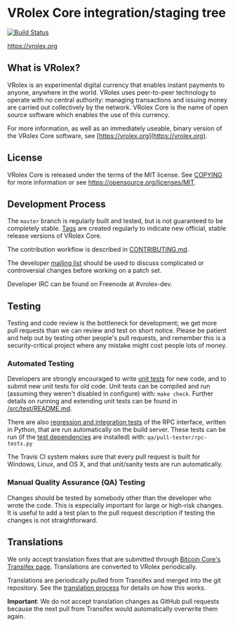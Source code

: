 VRolex Core integration/staging tree
=====================================

[![Build Status](https://travis-ci.org/vrolex-project/vrolex.svg?branch=master)](https://travis-ci.org/vrolex-project/vrolex)

https://vrolex.org

What is VRolex?
----------------

VRolex is an experimental digital currency that enables instant payments to
anyone, anywhere in the world. VRolex uses peer-to-peer technology to operate
with no central authority: managing transactions and issuing money are carried
out collectively by the network. VRolex Core is the name of open source
software which enables the use of this currency.

For more information, as well as an immediately useable, binary version of
the VRolex Core software, see [https://vrolex.org](https://vrolex.org).

License
-------

VRolex Core is released under the terms of the MIT license. See [COPYING](COPYING) for more
information or see https://opensource.org/licenses/MIT.

Development Process
-------------------

The `master` branch is regularly built and tested, but is not guaranteed to be
completely stable. [Tags](https://github.com/vrolex-project/vrolex/tags) are created
regularly to indicate new official, stable release versions of VRolex Core.

The contribution workflow is described in [CONTRIBUTING.md](CONTRIBUTING.md).

The developer [mailing list](https://groups.google.com/forum/#!forum/vrolex-dev)
should be used to discuss complicated or controversial changes before working
on a patch set.

Developer IRC can be found on Freenode at #vrolex-dev.

Testing
-------

Testing and code review is the bottleneck for development; we get more pull
requests than we can review and test on short notice. Please be patient and help out by testing
other people's pull requests, and remember this is a security-critical project where any mistake might cost people
lots of money.

### Automated Testing

Developers are strongly encouraged to write [unit tests](src/test/README.md) for new code, and to
submit new unit tests for old code. Unit tests can be compiled and run
(assuming they weren't disabled in configure) with: `make check`. Further details on running
and extending unit tests can be found in [/src/test/README.md](/src/test/README.md).

There are also [regression and integration tests](/qa) of the RPC interface, written
in Python, that are run automatically on the build server.
These tests can be run (if the [test dependencies](/qa) are installed) with: `qa/pull-tester/rpc-tests.py`

The Travis CI system makes sure that every pull request is built for Windows, Linux, and OS X, and that unit/sanity tests are run automatically.

### Manual Quality Assurance (QA) Testing

Changes should be tested by somebody other than the developer who wrote the
code. This is especially important for large or high-risk changes. It is useful
to add a test plan to the pull request description if testing the changes is
not straightforward.

Translations
------------

We only accept translation fixes that are submitted through [Bitcoin Core's Transifex page](https://www.transifex.com/projects/p/bitcoin/).
Translations are converted to VRolex periodically.

Translations are periodically pulled from Transifex and merged into the git repository. See the
[translation process](doc/translation_process.md) for details on how this works.

**Important**: We do not accept translation changes as GitHub pull requests because the next
pull from Transifex would automatically overwrite them again.
